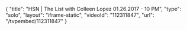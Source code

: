 {
    "title": "HSN | The List with Colleen Lopez 01.26.2017 - 10 PM",
    "type": "solo",
    "layout": "iframe-static",
    "videoId": "112311847",
    "url": "\/tvpembed\/112311847"
}
